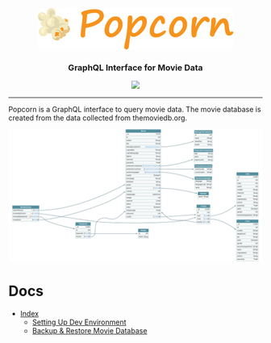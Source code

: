 <p align="center">
  <img alt="logo" src="https://raw.githubusercontent.com/prashantkhandelwal/Popcorn/main/Assets/popcorn.png" />
</p>

<h3 align="center">GraphQL Interface for Movie Data</h3>

<p align="center">
<a href="https://github.com/prashantkhandelwal/Popcorn/actions/workflows/build-main.yml">
<img src="https://github.com/prashantkhandelwal/Popcorn/actions/workflows/build-main.yml/badge.svg"/>
</a>

---

Popcorn is a GraphQL interface to query movie data. The movie database is created from the data collected from themoviedb.org. 

![Schema](https://raw.githubusercontent.com/prashantkhandelwal/Popcorn/main/Assets/Schema.png)

# Docs
- [Index](https://github.com/prashantkhandelwal/Popcorn/wiki)
  - [Setting Up Dev Environment](https://github.com/prashantkhandelwal/Popcorn/wiki/Setting-up-dev-environment)
  - [Backup & Restore Movie Database](https://github.com/prashantkhandelwal/Popcorn/wiki/Backup-&-Restore-Movie-Database)
